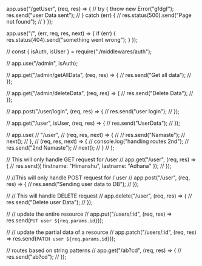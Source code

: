 app.use("/getUser", (req, res) => {
// try {
throw new Error("gfdgf");
res.send("user Data sent");
// } catch (err) {
// res.status(500).send("Page not found");
// }
});

app.use("/", (err, req, res, next) => {
if (err) {
res.status(404).send("something went wrong");
}
});

// const { isAuth, isUser } = require("./middlewares/auth");

// app.use("/admin", isAuth);

// app.get("/admin/getAllData", (req, res) => {
// res.send("Get all data");
// });

// app.get("/admin/deleteData", (req, res) => {
// res.send("Delete Data");
// });

// app.post("/user/login", (req, res) => {
// res.send("user login");
// });

// app.get("/user", isUser, (req, res) => {
// res.send("UserData");
// });

// app.use(
// "/user",
// (req, res, next) => {
// // res.send("Namaste");
// next();
// },
// (req, res, next) => {
// console.log("handling routes 2nd");
// res.send("2nd Namaste");
// next();
// }
// );

// This will only handle GET request for /user
// app.get("/user", (req, res) => {
// res.send({ firstname: "Himanshu", lastname: "Adhana" });
// });

// //This will only handle POST request for / user
// app.post("/user", (req, res) => {
// res.send("Sending user data to DB");
// });

// // This will handle DELETE request
// app.delete("/user", (req, res) => {
// res.send("Delete user Data");
// });

// // update the entire resource
// app.put("/users/:id", (req, res) => res.send(`PUT user ${req.params.id}`));

// // update the partial data of a resource
// app.patch("/users/:id", (req, res) => res.send(`PATCH user ${req.params.id}`));

// routes based on string patterns
// app.get("/ab?cd", (req, res) => {
// res.send("ab?cd");
// });

